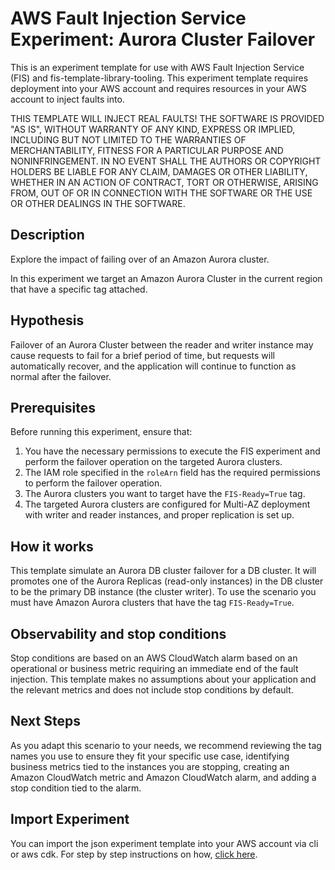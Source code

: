 # AWS Fault Injection Service Experiment: Aurora Cluster Failover

This is an experiment template for use with AWS Fault Injection Service (FIS) and 
fis-template-library-tooling. This experiment template requires deployment into 
your AWS account and requires resources in your AWS account to inject faults into.

THIS TEMPLATE WILL INJECT REAL FAULTS! THE SOFTWARE IS PROVIDED "AS IS", WITHOUT WARRANTY OF ANY KIND, EXPRESS OR IMPLIED, INCLUDING BUT NOT LIMITED TO THE WARRANTIES OF MERCHANTABILITY, FITNESS FOR A PARTICULAR PURPOSE AND NONINFRINGEMENT. IN NO EVENT SHALL THE AUTHORS OR COPYRIGHT
HOLDERS BE LIABLE FOR ANY CLAIM, DAMAGES OR OTHER LIABILITY, WHETHER IN AN ACTION
OF CONTRACT, TORT OR OTHERWISE, ARISING FROM, OUT OF OR IN CONNECTION WITH THE
SOFTWARE OR THE USE OR OTHER DEALINGS IN THE SOFTWARE.

## Description

Explore the impact of failing over of an Amazon Aurora cluster. 

In this experiment we target an Amazon Aurora Cluster in the current region that have a specific tag attached. 

## Hypothesis

Failover of an Aurora Cluster between the reader and writer instance may cause requests to fail for a brief period of time, but requests will automatically recover, and the application will continue to function as normal after the failover.

## Prerequisites

Before running this experiment, ensure that:

1. You have the necessary permissions to execute the FIS experiment and perform the failover operation on the targeted Aurora clusters.
2. The IAM role specified in the `roleArn` field has the required permissions to perform the failover operation.
3. The Aurora clusters you want to target have the `FIS-Ready=True` tag.
4. The targeted Aurora clusters are configured for Multi-AZ deployment with writer and reader instances, and proper replication is set up.

## How it works

This template simulate an Aurora DB cluster failover for a DB cluster. It will promotes one of the Aurora Replicas (read-only instances) in the DB cluster to be the primary DB instance (the cluster writer). To use the scenario you must have Amazon Aurora clusters that have the tag `FIS-Ready=True`.

## Observability and stop conditions

Stop conditions are based on an AWS CloudWatch alarm based on an operational or 
business metric requiring an immediate end of the fault injection. This 
template makes no assumptions about your application and the relevant metrics 
and does not include stop conditions by default.

## Next Steps
As you adapt this scenario to your needs, we recommend reviewing the tag names you use to ensure they fit your specific use case, identifying business metrics tied to the instances you are stopping, creating an Amazon CloudWatch metric and Amazon CloudWatch alarm, and adding a stop condition tied to the alarm.

## Import Experiment
You can import the json experiment template into your AWS account via cli or aws cdk. For step by step instructions on how, [click here](https://github.com/aws-samples/fis-template-library-tooling). 